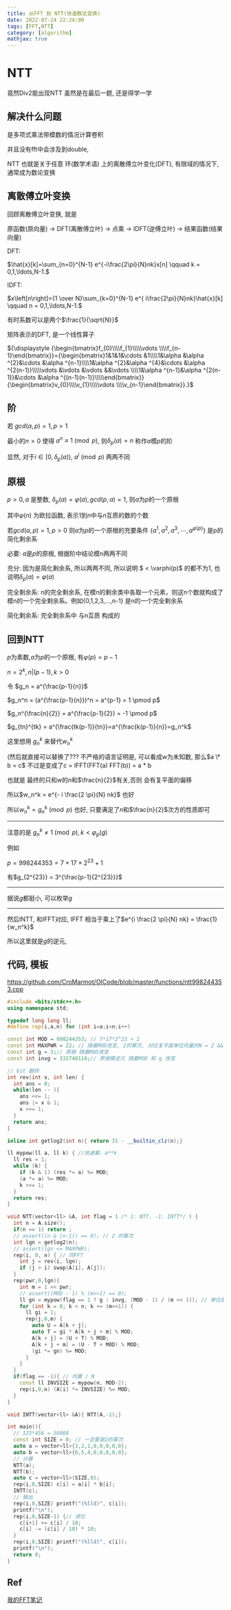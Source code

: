 ```yaml
---
title: 从FFT 到 NTT(快速数论变换)
date: 2022-07-24 22:24:00
tags: [FFT,NTT]
category: [algorithm]
mathjax: true
---
```


# NTT

竟然Div2能出现NTT 虽然是在最后一题, 还是得学一学

## 解决什么问题

是多项式乘法带模数的情况计算卷积

并且没有fft中会涉及到double,

NTT 也就是关于任意 环(数学术语) 上的离散傅立叶变化(DFT), 有限域的情况下,通常成为数论变换

## 离散傅立叶变换

回顾离散傅立叶变换, 就是

原函数(原向量) $\to$ DFT(离散傅立叶) $\to$ 点乘 $\to$ IDFT(逆傅立叶) $\to$ 结果函数(结果向量)

DFT:

$\hat{x}[k]=\sum_{n=0}^{N-1} e^{-i\frac{2\pi}{N}nk}x[n] \qquad k = 0,1,\ldots,N-1.$

IDFT:

$x\left[n\right]={1 \over N}\sum_{k=0}^{N-1} e^{ i\frac{2\pi}{N}nk}\hat{x}[k] \qquad n = 0,1,\ldots,N-1.$

有时系数可以是两个$\frac{1}{\sqrt{N}}$

矩阵表示的DFT, 是一个线性算子

${\displaystyle {\begin{bmatrix}f_{0}\\\\f_{1}\\\\\vdots \\\\f_{n-1}\end{bmatrix}}={\begin{bmatrix}1&1&1&\cdots &1\\\\1&\alpha &\alpha ^{2}&\cdots &\alpha ^{n-1}\\\\1&\alpha ^{2}&\alpha ^{4}&\cdots &\alpha ^{2(n-1)}\\\\\vdots &\vdots &\vdots &&\vdots \\\\1&\alpha ^{n-1}&\alpha ^{2(n-1)}&\cdots &\alpha ^{(n-1)(n-1)}\\\\\end{bmatrix}}{\begin{bmatrix}v_{0}\\\\v_{1}\\\\\vdots \\\\v_{n-1}\end{bmatrix}}.}$

<!--more-->

## 阶

若 $gcd(a,p) = 1, p > 1$

最小的$n > 0$ 使得 $a^n \equiv 1 \pmod{p}$, 则$\delta_p(a) = n$ 称作$a$模$p$的阶

显然, 对于$i\in [0,\delta_p(a))$, $a^i \pmod p$ 两两不同

## 原根

$p > 0, a$ 是整数, $\delta_p(a) = \varphi(a), gcd(p,a) = 1$, 则$a$为$p$的一个原根

其中$\varphi(n)$ 为欧拉函数, 表示$1$到$n$中与$n$互质的数的个数

若$gcd(a,p) = 1, p > 0$ 则$a$为$p$的一个原根的充要条件 $\{a^1,a^2,a^3,\cdots,a^{\varphi(p)}\}$ 是p的简化剩余系

必要: $a$是$p$的原根, 根据阶中结论模n两两不同

充分: 因为是简化剩余系, 所以两两不同, 所以说明 $ < \varphi(p)$ 的都不为1, 也说明$\delta_p(a) = \varphi(a)$

完全剩余系: n的完全剩余系, 在模n的剩余类中各取一个元素，则这n个数就构成了模n的一个完全剩余系。例如{0,1,2,3,...,n-1} 是n的一个完全剩余系

简化剩余系: 完全剩余系中 与n互质 构成的

## 回到NTT

$p$为素数,$a$为$p$的一个原根, 有$\varphi(p) = p-1$

$n = 2^k, n | (p-1), k > 0$

令 $g_n = a^{\frac{p-1}{n}}$

$g_n^n = (a^{\frac{p-1}{n}})^n = a^{p-1} = 1 \pmod p$

$g_n^{\frac{n}{2}} = a^{\frac{p-1}{2}} = -1 \pmod p$

$g_{tn}^{tk} = a^{\frac{tk(p-1)}{tn}}=a^{\frac{k(p-1)}{n}}=g_n^k$

这里想用 $g_n^k$ 来替代$w_n^k$ 

(然后就直接可以替换了??? 不严格的语言证明是, 可以看成w为未知数, 那么$a \* b = c$ 不过是变成了c = IFFT(FFT(a) FFT(b)) = a * b

也就是 最终的只和$w$的$n$和$\frac{n}{2}$有关,否则 会有复平面的偏移

所以$w_n^k = e^{- i \frac{2 \pi}{N} nk}$ 也好

所以$w_n^k = g_n^k \pmod p$ 也好, 只要满足了$n$和$\frac{n}{2}$次方的性质即可

---

注意的是 $g_n^k \neq 1 \pmod p , k < \varphi_p(g)$

例如

$p=998244353=7 \times 17 \times 2^{23}+1$

有$g_{2^{23}} = 3^{\frac{p-1}{2^{23}}}$

---

据说$g$都挺小, 可以枚举$g$

---

然后INTT, 和IFFT对应, IFFT 相当于乘上了$e^{i \frac{2 \pi}{N} nk} = \frac{1}{w_n^k}$

所以这里就是$g$的逆元,

## 代码, 模板

https://github.com/CroMarmot/OICode/blob/master/functions/ntt998244353.cpp

```cpp
#include <bits/stdc++.h>
using namespace std;

typedef long long ll;
#define rep(i,a,n) for (int i=a;i<n;i++)

const int MOD = 998244353; // 7*17*2^23 + 1
const int MAXPWR = 22; // 随着MOD改变, 2的幂次, 对应复平面单位向量的N = 2 && MAXPWR;
const int g = 3;// 原根 随着MOD改变
const int invg = 332748118;// 原根模逆元 随着MOD 和 g 改变

// bit 翻转
int rev(int x, int len) {
  int ans = 0;
  while(len -- ){
    ans <<= 1;
    ans |= x & 1;
    x >>= 1;
  }
  return ans;
}

inline int getlog2(int n){ return 31 - __builtin_clz(n);}

ll mypow(ll a, ll k) { //快速幂，a**k
  ll res = 1;
  while (k) {
    if (k & 1) (res *= a) %= MOD;
    (a *= a) %= MOD;
    k >>= 1;
  }
  return res;
}

void NTT(vector<ll> &A, int flag = 1 /* 1: NTT, -1: INTT*/ ) {
  int n = A.size();
  if(n == 1) return ;
  // assert((n & (n-1)) == 0); // 2 的幂次
  int lgn = getlog2(n);
  // assert(lgn <= MAXPWR);
  rep(i, 0, n) { // 同FFT
    int j = rev(i, lgn);
    if (j > i) swap(A[i], A[j]);
  }
  rep(pwr,0,lgn){
    int m = 1 << pwr;
    // assert((MOD - 1) % (m<<1) == 0);
    ll gn = mypow(flag == 1 ? g : invg, (MOD - 1) / (m << 1)); // 单位原根g_n
    for (int k = 0; k < n; k += (m<<1)) {
      ll gi = 1;
      rep(j,0,m) {
        auto U = A[k + j];
        auto T = gi * A[k + j + m] % MOD;
        A[k + j] = (U + T) % MOD;
        A[k + j + m] = (U - T + MOD) % MOD;
        (gi *= gn) %= MOD;
      }
    }
  }
  if(flag == -1){ // 内置 / N
    const ll INVSIZE = mypow(n, MOD-2);
    rep(i,0,n) (A[i] *= INVSIZE) %= MOD;
  }
}

void INTT(vector<ll> &A){ NTT(A,-1);}

int main(){
  // 123*456 = 56088
  const int SIZE = 8; // 一定要是2的幂次
  auto a = vector<ll>{3,2,1,0,0,0,0,0};
  auto b = vector<ll>{6,5,4,0,0,0,0,0};
  // 计算
  NTT(a);
  NTT(b);
  auto c = vector<ll>(SIZE,0);
  rep(i,0,SIZE) c[i] = a[i] * b[i];
  INTT(c);
  // 输出
  rep(i,0,SIZE) printf("(%lld)", c[i]);
  printf("\n");
  rep(i,0,SIZE-1) {// 进位
    c[i+1] += c[i] / 10;
    c[i] -= (c[i] / 10) * 10;
  }
  rep(i,0,SIZE) printf("(%lld)", c[i]);
  printf("\n");
  return 0;
}
```

## Ref

[我的FFT笔记](http://yexiaorain.github.io/Blog/2019-01-02-fftmul/)

